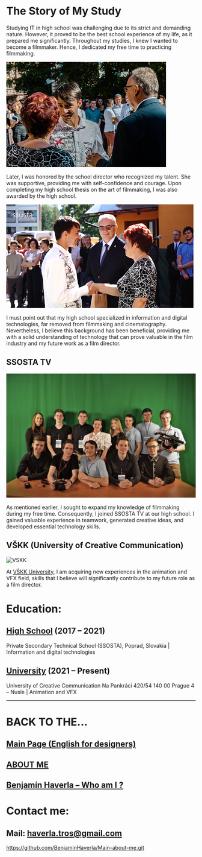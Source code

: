 # The Story of My Study

Studying IT in high school was challenging due to its strict and demanding nature. However, it proved to be the best school experience of my life, as it prepared me significantly. Throughout my studies, I knew I wanted to become a filmmaker. Hence, I dedicated my free time to practicing filmmaking.

![Benjamín Haverla awarded by school director](Images/ssosta_ceremony.png)

Later, I was honored by the school director who recognized my talent. She was supportive, providing me with self-confidence and courage. Upon completing my high school thesis on the art of filmmaking, I was also awarded by the high school.

![Benjamín Haverla awarded by school director](Images/ssosta_ceremony_2.png)

I must point out that my high school specialized in information and digital technologies, far removed from filmmaking and cinematography. Nevertheless, I believe this background has been beneficial, providing me with a solid understanding of technology that can prove valuable in the film industry and my future work as a film director.

## SSOSTA TV

![SSOSTA TV team. Behind them is green screen](Images/ssostatv_green.jpg)

As mentioned earlier, I sought to expand my knowledge of filmmaking during my free time. Consequently, I joined SSOSTA TV at our high school. I gained valuable experience in teamwork, generated creative ideas, and developed essential technology skills.

## VŠKK (University of Creative Communication)

![VSKK](Images/vskk.png)

At [VŠKK University](https://www.vskk.cz/cz), I am acquiring new experiences in the animation and VFX field, skills that I believe will significantly contribute to my future role as a film director.

# Education:

## [High School](https://ssosta.edupage.org/?lang=sk) (2017 – 2021)
Private Secondary Technical School (SSOSTA), Poprad, Slovakia | Information and digital technologies 
## [University](https://www.vskk.cz/cz) (2021 – Present)
University of Creative Communication Na Pankráci 420/54 140 00 Prague 4 – Nusle | Animation and VFX



-------------------------------------------------------------



# BACK TO THE...
## [Main Page (English for designers)](https://github.com/BenjaminHaverla/English-for-designers.git)
## [ABOUT ME](https://github.com/BenjaminHaverla/Main-about-me.git)
## [Benjamín Haverla – Who am I ?](https://github.com/BenjaminHaverla/First-impression.git)
# Contact me:
## **Mail**: haverla.tros@gmail.com

https://github.com/BenjaminHaverla/Main-about-me.git
